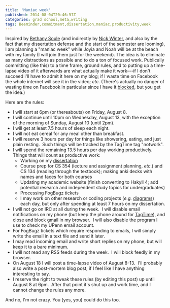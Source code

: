 ```yaml
---
title: 'Maniac week'
published: 2014-08-04T20:46:57Z
categories: grad school,meta,writing
tags: Beeminder,commitment,dissertation,maniac,productivity,week
---
```


Inspired by <a href="http://blog.beeminder.com/maniac/">Bethany Soule</a> (and indirectly by <a href="http://blog.nickwinter.net/the-120-hour-workweek-epic-coding-time-lapse">Nick Winter</a>, and also by the fact that my dissertation defense and the start of the semester are looming), I am planning a "maniac week" while Joyia and Noah will be at the beach with my family (I will join them just for the weekend). The idea is to eliminate as many distractions as possible and to do a ton of focused work. Publically committing (like this) to a time frame, ground rules, and to putting up a time-lapse video of it afterwards are what actually make it work---if I don't succeed I'll have to admit it here on my blog; if I waste time on Facebook the whole internet will see it in the video; <em>etc</em>. (There's actually no danger of wasting time on Facebook in particular since I have it <a href="http://www.proginosko.com/leechblock.html">blocked</a>, but you get the idea.)

Here are the rules:
<ul>
	<li>I will start at 6pm (or thereabouts) on Friday, August 8.</li>
	<li>I will continue until 10pm on Wednesday, August 13, with the exception of the morning of Sunday, August 10 (until 2pm).</li>
	<li>I will get at least 7.5 hours of sleep each night.</li>
	<li>I will not eat cereal for any meal other than breakfast.</li>
	<li>I will reserve 3 hours per day for things like showering, eating, and just plain resting.  Such things will be tracked by the TagTime tag "notwork".</li>
	<li>I will spend the remaining 13.5 hours per day working productively. Things that will count as productive work:
<ul>
	<li>Working on my <a href="http://github.com/byorgey/thesis">dissertation</a></li>
	<li>Course prep for CS 354 (lecture and assignment planning, <em>etc</em>.) and CS 134 (reading through the textbook); making anki decks with names and faces for both courses</li>
	<li>Updating my academic website (finish converting to Hakyll 4; add potential research and independent study topics for undergraduates)</li>
	<li>Processing FogBugz tickets</li>
	<li>I may work on other research or coding projects (<em>e.g.</em> <a href="http://projects.haskell.org/diagrams">diagrams</a>) each day, but only after spending at least 7 hours on my dissertation.</li>
</ul>
</li>
	<li>I will not go on IRC at all during the week.  I will disable email notifications on my phone (but keep the phone around for <a href="http://messymatters.com/tagtime/">TagTime</a>), and close and block gmail in my browser.  I will also disable the program I use to check my UPenn email account.</li>
	<li>For FogBugz tickets which require responding to emails, I will simply write the email in a text file and send it later.</li>
	<li>I may read incoming email and write short replies on my phone, but will keep it to a bare minimum.</li>
	<li>I will not read any RSS feeds during the week.  I will block feedly in my browser.</li>
	<li>On August 18 I will post a time-lapse video of August 8-13.  I'll probably also write a post-mortem blog post, if I feel like I have anything interesting to say.</li>
	<li>I reserve the right to tweak these rules (by editing this post) up until August 8 at 6pm.  After that point it's shut up and work time, and I cannot change the rules any more.</li>
</ul>
And no, I'm not crazy. You (yes, you) could do this too.


